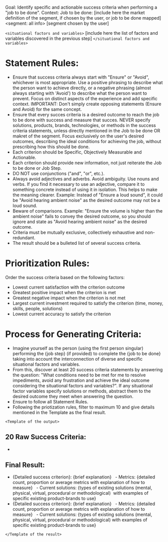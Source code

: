 Goal: Identify specific and actionable success criteria when performing a "job to be done".
Context:
Job to be done: [include here the market definition of the segment, if chosen by the user, or job to be done mapped] 
<segment: all info>
[segment chosen by the user]
</segment>

`<situational factors and variables>` [include here the list of factors and variables discovered in the previous step] `</situational factors and variables>`

 #  Statement Rules: 

 - Ensure that success criteria always start with "Ensure" or "Avoid", whichever is most appropriate. Use a positive phrasing to describe what the person want to achieve directly, or a negative phrasing (almost always starting with 'Avoid') to describe what the person want to prevent. Focus on distinct aspects of the experience and add specific context. IMPORTANT: Don't simply create opposing statements (Ensure and Avoid) for the same concept. 
- Ensure that every succes criteria is a desired outcome to reach the job to be done with success and measure that succes. NEVER specify solutions, products, brands, technologies, or methods in the success criteria statements, unless directly mentioned in the Job to be done OR makret of the segment. Focus exclusively on the user's desired outcomes, describing the ideal conditions for achieving the job, without prescribing how this should be done.  
 - Each criterion should be Specific, Objectively Measurable and Actionable. 
 - Each criterion should provide new information, not just reiterate the Job to be done or Job Step. 
 - DO NOT use conjunctions ("and", "or", etc.). 
 - Always avoid adjectives and adverbs. Avoid ambiguity. Use nouns and verbs. If you find it necessary to use an adjective, compare it to something concrete instead of using it in isolation. This helps to make the meaning clearer. Example: Instead of "Ensure a loud sound", it could be "Avoid hearing ambient noise" as the desired outcome may not be a loud sound.  
 - Beware of comparisons. Example: "Ensure the volume is higher than the ambient noise" fails to convey the desired outcome, so you should ignore and state as "Avoid hearing ambient noise" as the desired outcome.  
 - Criteria must be mutually exclusive, collectively exhaustive and non-redundant. 
 - The result should be a bulleted list of several success criteria. 

 # Prioritization Rules: 

 Order the success criteria based on the following factors: 

 - Lowest current satisfaction with the criterion outcome 
 - Greatest positive impact when the criterion is met 
 - Greatest negative impact when the criterion is not met 
 - Largest current investment required to satisfy the criterion (time, money, skills, people, solutions) 
 - Lowest current accuracy to satisfy the criterion 

 #  Process for Generating Criteria: 
 - Imagine yourself as the person (using the first person singular) performing the {job step} (if provided) to complete the {job to be done} taking into account the interconnection of diverse and specific situational factors and variables. 
 - From this, discover at least 20 success criteria statements by answering the question: "What conditions need to be met for me to resolve impediments, avoid any frustration and achieve the ideal outcome considering the situational factors and variables?". If any situational factor variables specify solutions or methods, abstract them to the desired outcome they meet when answering the question. 
 - Ensure to follow all Statement Rules.  
 - Following the priotization rules, filter to maximum 10 and give details mentioned in the Template as the final result. 

 `<Template of the output>` 
 ## 20 Raw Success Criteria: 

 - 

 ## Final Result: 
 - {Detailed success criterion}: {brief explanation} 
   - Metrics: {detailed count, proportion or average metrics with explanation of how to measure} 
   - Current solutions: {types of existing solutions (mental, physical, virtual, procedural or methodological)  with examples of specific existing product-brands to use} 
 - {Detailed success criterion}: {brief explanation} 
   - Metrics: {detailed count, proportion or average metrics with explanation of how to measure} 
   - Current solutions: {types of existing solutions (mental, physical, virtual, procedural or methodological) with examples of specific existing product-brands to use} 

 `</Template of the result>`
